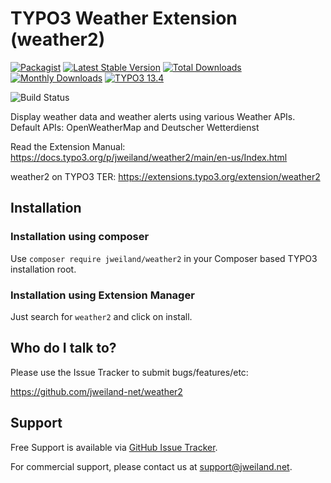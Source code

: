 # TYPO3 Weather Extension (weather2)

[![Packagist][packagist-logo-stable]][extension-packagist-url]
[![Latest Stable Version][extension-build-shield]][extension-ter-url]
[![Total Downloads][extension-downloads-badge]][extension-packagist-url]
[![Monthly Downloads][extension-monthly-downloads]][extension-packagist-url]
[![TYPO3 13.4][TYPO3-shield]][TYPO3-13-url]

![Build Status][extension-ci-shield]

Display weather data and weather alerts using various Weather APIs.
Default APIs: OpenWeatherMap and Deutscher Wetterdienst

Read the Extension Manual: https://docs.typo3.org/p/jweiland/weather2/main/en-us/Index.html

weather2 on TYPO3 TER: https://extensions.typo3.org/extension/weather2

## Installation

### Installation using composer

Use `composer require jweiland/weather2` in your Composer based TYPO3
installation root.

### Installation using Extension Manager

Just search for `weather2` and click on install.

## Who do I talk to?

Please use the Issue Tracker to submit bugs/features/etc:

https://github.com/jweiland-net/weather2

## Support

Free Support is available via [GitHub Issue Tracker](https://github.com/jweiland-net/pforum/issues).

For commercial support, please contact us at [support@jweiland.net](support@jweiland.net).

<!-- MARKDOWN LINKS & IMAGES -->

[extension-build-shield]: https://poser.pugx.org/jweiland/weather2/v/stable.svg?style=for-the-badge

[extension-ci-shield]: https://github.com/jweiland-net/weather2/actions/workflows/ci.yml/badge.svg

[extension-downloads-badge]: https://poser.pugx.org/jweiland/weather2/d/total.svg?style=for-the-badge

[extension-monthly-downloads]: https://poser.pugx.org/jweiland/weather2/d/monthly?style=for-the-badge

[extension-ter-url]: https://extensions.typo3.org/extension/weather2/

[extension-packagist-url]: https://packagist.org/packages/jweiland/weather2/

[packagist-logo-stable]: https://img.shields.io/badge/--grey.svg?style=for-the-badge&logo=packagist&logoColor=white

[TYPO3-13-url]: https://get.typo3.org/version/13

[TYPO3-shield]: https://img.shields.io/badge/TYPO3-13.4-green.svg?style=for-the-badge&logo=typo3
